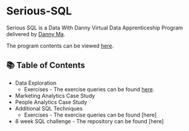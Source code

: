 # Serious-SQL


Serious SQL is a Data With Danny Virtual Data Apprenticeship Program delivered by [Danny Ma](https://www.linkedin.com/in/datawithdanny/).

The program contents can be viewed [here](https://www.datawithdanny.com/courses/serious-sql).

## 📚 Table of Contents

- Data Exploration
  - Exercises - The exercise queries can be found [here](Data_Exploration_Exercises.md).
- Marketing Analytics Case Study
- People Analytics Case Study
- Additional SQL Techniques
  - Exercises - The exercise queries can be found [here]
- 8 week SQL challenge - The repository can be found [here]
